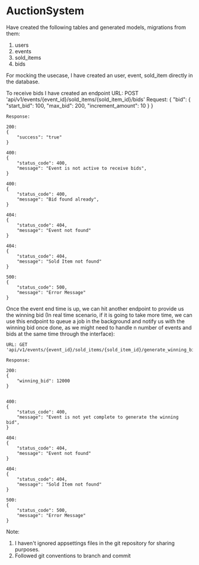 # AuctionSystem

Have created the following tables and generated models, migrations from them:

1. users
2. events
3. sold_items
4. bids

For mocking the usecase, I have created an user, event, sold_item directly in the database.

To receive bids I have created an endpoint 
    URL: POST 'api/v1/events/{event_id}/sold_items/{sold_item_id}/bids'
    Request: 
    {
        "bid": {
            "start_bid": 100,
            "max_bid": 200,
            "increment_amount": 10
        }
    }

    Response:

    200:
    {
        "success": "true"
    }

    400:
    {
        "status_code": 400,
        "message": "Event is not active to receive bids",
    }

    400:
    {
        "status_code": 400,
        "message": "Bid found already",
    }

    404:
    {
        "status_code": 404,
        "message": "Event not found"
    }

    404:
    {
        "status_code": 404,
        "message": "Sold Item not found"
    }

    500:
    {
        "status_code": 500,
        "message": "Error Message"
    }

Once the event end time is up, we can hit another endpoint to provide us the winning bid (In real time scenario, if it is going to take more time, we can use this endpoint to queue a job in the background and notify us with the winning bid once done, as we might need to handle n number of events and bids at the same time through the interface):

    URL: GET 'api/v1/events/{event_id}/sold_items/{sold_item_id}/generate_winning_bid'

    Response:

    200:
    {
        "winning_bid": 12000
    }

    
    400:
    {
        "status_code": 400,
        "message": "Event is not yet complete to generate the winning bid",
    }

    404:
    {
        "status_code": 404,
        "message": "Event not found"
    }

    404:
    {
        "status_code": 404,
        "message": "Sold Item not found"
    }

    500:
    {
        "status_code": 500,
        "message": "Error Message"
    }


Note: 
1. I haven't ignored appsettings files in the git repository for sharing purposes.
2. Followed git conventions to branch and commit